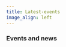 ```yaml
---
title: Latest-events
image_align: left
---
```


<h3>Events and news</h3>
<div class="columns">
    <div class="column col-4 col-md-4 col-sm-12 event-date">
        November-December 2023
    </div>
    <div class="column col-8 col-md-8 col-sm-12">
        Prologue to <a href="https://www.tosbot.se/">TOSBOT</a>.
    </div>
    <div class="column col-4 col-md-4 col-sm-12 event-date">
        30 September 2023
    </div>
    <div class="column col-8 col-md-8 col-sm-12">
        Visuals for Deviance, Cyborg Soloists, Zubin Kanga
    </div>
    <div class="column col-4 col-md-4 col-sm-12 event-date">
        17-19 Augusti 2023
    </div>
    <div class="column col-8 col-md-8 col-sm-12">
        PLX Tjärö
    </div>
    <div class="column col-4 col-md-4 col-sm-12 event-date">
        13 July 2023
    </div>
    <div class="column col-8 col-md-8 col-sm-12">
        duo Isilme, Futuristisk folkmusik, Husaby kyrka
    </div>
    <div class="column col-4 col-md-4 col-sm-12 event-date">
        2 July 2023
    </div>
    <div class="column col-8 col-md-8 col-sm-12">
        duo Isilme, Futuristisk folkmusik, Lugnås kyrka
    </div>
     <div class="column col-4 col-md-4 col-sm-12 event-date">
        15, 17, 18 June 2023
    </div>
    <div class="column col-8 col-md-8 col-sm-12">
        re|thread: sys|calls, audiovisual live performance, <a href="https://rethread.art/">re|thread</a> together with <a href="https://www.imakethings.work/">Jaime Reyes</a>.
    </div>
    <div class="column col-4 col-md-4 col-sm-12 event-date">
        27 April - 5 May 2023
    </div>
    <div class="column col-8 col-md-8 col-sm-12">
        <a href="https://rethread.art/projects/unfold.html">re|thread: un|fold</a> exhibited at <a href="https://denfantastiskaplatsen.se/">Den fantastiska platsen</a>.
    </div>
      <div class="column col-4 col-md-4 col-sm-12 event-date">
        22 April 2023
    </div>
    <div class="column col-8 col-md-8 col-sm-12">
        <a href="https://rethread.art/projects/unfold-at-kmh.html">re|thread: un|fold at the Royal Collage of Music</a> for Kulturnatt Stockholm 2023
    </div>
    <div class="column col-4 col-md-4 col-sm-12 event-date">
        7 & 9 April 2023
    </div>
    <div class="column col-8 col-md-8 col-sm-12">
        Easter music on Neod in Lugnås-Ullervads pastorat.
    </div>
    <div class="column col-4 col-md-4 col-sm-12 event-date">
        20 January - 10 March 2023
    </div>
    <div class="column col-8 col-md-8 col-sm-12">
        Group exhibition: Efterglød 24:50, ST:ART, Sydhavn Station
    </div>
    <div class="column col-4 col-md-4 col-sm-12 event-date">
        3-20 December 2022
    </div>
    <div class="column col-8 col-md-8 col-sm-12">
        <a href="https://rethread.art/projects/unfold.html">un|fold</a>, public audiovisual installation, <a href="https://nobelweeklights.se/">Nobel Week Lights</a>, Stockholm
    </div>
    <div class="column col-4 col-md-4 col-sm-12 event-date">
        27 November 2022
    </div>
    <div class="column col-8 col-md-8 col-sm-12">
        Audiovisual Sunday, <a href="https://denfantastiskaplatsen.se/">Den fantastiska platsen</a>, Stockholm
    </div>
    <div class="column col-4 col-md-4 col-sm-12 event-date">
        22-24 November 2022
    </div>
    <div class="column col-8 col-md-8 col-sm-12">
         <a href="https://musaiclab.wordpress.com/musaic-festival-2022/">MUSAiC festival</a>
    </div>
    <div class="column col-4 col-md-4 col-sm-12 event-date">
        3 October 2022
    </div>
    <div class="column col-8 col-md-8 col-sm-12">
         <a href="https://www.meetup.com/stockholm-rust/events/288453360/">Presentation at Rust Meetup Stockholm:</a> Musical instrument with Rust: DSP, C++ interop and arm cross-compilation
    </div>
    <div class="column col-4 col-md-4 col-sm-12 event-date">
        31 July 2022
    </div>
    <div class="column col-8 col-md-8 col-sm-12">
         <i>duo Isilme</i>, concert, neod and marimba, Ullervads pastorat.
    </div>
    <div class="column col-4 col-md-4 col-sm-12 event-date">
        28 July 2022
    </div>
    <div class="column col-8 col-md-8 col-sm-12">
         Neod article in Mariestadstidningen: <a href="https://www.mariestadstidningen.se/2022/07/28/erik-30-experimenterade-skapade-nytt-instrument-storre-omfang-an-pianot/">Erik, 30, experimenterade – skapade nytt instrument: ”Större omfång än pianot”</a>
    </div>
    <div class="column col-4 col-md-4 col-sm-12 event-date">
        27 July 2022
    </div>
    <div class="column col-8 col-md-8 col-sm-12">
         <i>duo Isilme</i>, concert, neod and marimba, Österhaninge kyrka.
    </div>
    
    <div class="column col-4 col-md-4 col-sm-12 event-date">
        8 June 2022
    </div>
    <div class="column col-8 col-md-8 col-sm-12">
         <i>duo Isilme</i>, lunch concert, neod and marimba, Sundbybergs kyrka.
    </div>
    <div class="column col-4 col-md-4 col-sm-12 event-date">
        9 May 2022
    </div>
    <div class="column col-8 col-md-8 col-sm-12">
         <i>Gustafsson Norin</i>, concert featuring trad. music on the neod, Biskopsgårdens kyrka, Göteborg.
    </div>
    <div class="column col-4 col-md-4 col-sm-12 event-date">
        6 May 2022
    </div>
    <div class="column col-8 col-md-8 col-sm-12">
         <i>Gustafsson Norin</i>, Vägar till fred, concert featuring trad. music on the neod with utopian texts about peace, Lextorps kyrka, Trollhättan.
    </div>
    <div class="column col-4 col-md-4 col-sm-12 event-date">
        23 April 2022
    </div>
    <div class="column col-8 col-md-8 col-sm-12">
         <i>cyber|glow</i>, audiovisual installation by re|thread, Kulturnatten, Bromska Palatset, Stockholm.
    </div>
    <div class="column col-4 col-md-4 col-sm-12 event-date">
        14 December 2021
    </div>
    <div class="column col-8 col-md-8 col-sm-12">
         <i><a href="https://rethread.art/projects/bcm.html">BCM: Listen to your digital life</a></i>, live at the Royal College of Music, Stockholm.
    </div>
    <div class="column col-4 col-md-4 col-sm-12 event-date">
        9 December 2021
    </div>
    <div class="column col-8 col-md-8 col-sm-12">
        <s><i><a href="https://rethread.art/projects/ci-poetry.html">ci-poetry</a></i>, audiovisual installation, EECS Winter Conference, Stockholm.</s> Cancelled.
    </div>
    <div class="column col-4 col-md-4 col-sm-12 event-date">
        4-12 December 2021
    </div>
    <div class="column col-8 col-md-8 col-sm-12">
         <a href="https://rethread.art/projects/cyberglow.html"><i>cyber|glow</i></a>, a public light installation visualising its own software infrastructure with laser, Benny Fredrikssons torg, Stockholm. Part of the <a href="https://nobelweeklights.se/">Nobel Week Lights.</a>
    </div>
    <div class="column col-4 col-md-4 col-sm-12 event-date">
        19-20 November 2021
    </div>
    <div class="column col-8 col-md-8 col-sm-12">
         <s>Workshops on programming for artist and microtonal music. Neod concert. Cork, Ireland.</s> Partially cancelled.
    </div>
    <div class="column col-4 col-md-4 col-sm-12 event-date">
        15 October 2021
    </div>
    <div class="column col-8 col-md-8 col-sm-12">
         <a href="https://www.kmh.se/konserter---evenemang/alla/bcm-listen-to-your-digital-life.html"><i>BCM: Listen to your digital life</i></a>, live at the Royal College of Music, Stockholm.
    </div>
    <div class="column col-4 col-md-4 col-sm-12 event-date">
        9 September 2021
    </div>
    <div class="column col-8 col-md-8 col-sm-12">
        <i><a href="https://drift.rethread.art/">Drift</a></i> online exhibition opening. Drift visualises the constant evolution of the web.
    </div>
    <div class="column col-4 col-md-4 col-sm-12 event-date">
        30 August 2021
    </div>
    <div class="column col-8 col-md-8 col-sm-12">
        Release of <a href="https://eriknatanael.bandcamp.com/album/neod-1-anortosit"><i>neod.1.anortosit</i></a>, a sound diary over the first 8 months of the neod's existance.
    </div>
    <div class="column col-4 col-md-4 col-sm-12 event-date">
        27 May 2021
    </div>
    <div class="column col-8 col-md-8 col-sm-12">
        <i>Annanstans for percussion and live electronics</i> played at Elias Gustafsson's master's concert
    </div>
    <div class="column col-4 col-md-4 col-sm-12 event-date">
        23 Mars 2021
    </div>
    <div class="column col-8 col-md-8 col-sm-12">
        <a href="https://fb.watch/686roYGVUy/">Interviewed in P2</a> on the neod musical instrument
    </div>
    <div class="column col-4 col-md-4 col-sm-12 event-date">
        5 - 13 December 2020
    </div>
    <div class="column col-8 col-md-8 col-sm-12">
        RFC:675:08, public live graphics work by re|thread visualising Internet data on display in central Stockholm as part of Nobel Week of Lights. <a href="https://rethread.art/projects/rfc-675-08.html">More info...</a>
    </div>
    <div class="column col-4 col-md-4 col-sm-12 event-date">
        26 - 30 October 2020
    </div>
    <div class="column col-8 col-md-8 col-sm-12">
        Exhibiting the Pellow interactive browser art installation with re|thread at Tekniska Museet, Stockholm. <a href="https://rethread.art/projects/pellow.html">More info...</a>
    </div>
    <div class="column col-4 col-md-4 col-sm-12 event-date">
        9 - 11 October 2020
    </div>
    <div class="column col-8 col-md-8 col-sm-12">
        Backend technical work for collettivo_21 for the <a href="https://www.incontemporaneafestival.com/">Incò_ntemporanea contemporary music festival</a>.
    </div>
    <div class="column col-4 col-md-4 col-sm-12 event-date">
        11 - 12 September 2020
    </div>
    <div class="column col-8 col-md-8 col-sm-12">
        <a href="https://rethread.art/projects/bcm.html">Browser Chance Music</a>, an audiovisual installation based on the network traffic of visitors' devices, was exhibited at <a href="https://nava.community/visualia/">Visualia</a>, an AV event organised by NAVA.
    </div>
    <div class="column col-4 col-md-4 col-sm-12 event-date">
        6 - 20 July 2020
    </div>
    <div class="column col-8 col-md-8 col-sm-12">
        <a href="https://rethread.art/projects/retraces_of_search.html">re|Traces of Search</a> was exhibited at <a href="https://dis.acm.org/2020/exhibition-gallery.html">DIS 2020</a>.
    </div>
    <div class="column col-4 col-md-4 col-sm-12 event-date">
        22 April 2020
    </div>
    <div class="column col-8 col-md-8 col-sm-12">
        re|thread <a href="https://rethread.art/projects/browser-fingerprinting.html">online exhibition on browser fingerprinting</a> consisting of artworks based on the browser fingerprints of the visitors.
    </div>
</div>
